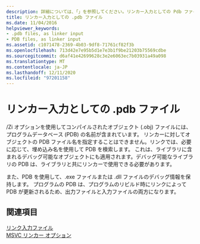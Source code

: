 ```yaml
---
description: 詳細については、「」を参照してください。リンカー入力としての Pdb ファイル
title: リンカー入力としての .pdb ファイル
ms.date: 11/04/2016
helpviewer_keywords:
- .pdb files, as linker input
- PDB files, as linker input
ms.assetid: c1071478-2369-4b03-9df8-71761cf82f3b
ms.openlocfilehash: 713d42e7e95b5d1e7e3b1f9be21203b75569cdbe
ms.sourcegitcommit: d6af41e42699628c3e2e6063ec7b03931a49a098
ms.translationtype: MT
ms.contentlocale: ja-JP
ms.lasthandoff: 12/11/2020
ms.locfileid: "97201158"
---
```

# <a name="pdb-files-as-linker-input"></a>リンカー入力としての .pdb ファイル

/Zi オプションを使用してコンパイルされたオブジェクト (.obj) ファイルには、プログラムデータベース (PDB) の名前が含まれています。 リンカーに対してオブジェクトの PDB ファイル名を指定することはできません。リンクでは、必要に応じて、埋め込み名を使用して PDB を検索します。 これは、ライブラリに含まれるデバッグ可能なオブジェクトにも適用されます。デバッグ可能なライブラリの PDB は、ライブラリと共にリンカーで使用できる必要があります。

また、PDB を使用して、.exe ファイルまたは .dll ファイルのデバッグ情報を保持します。 プログラムの PDB は、プログラムのリビルド時にリンクによって PDB が更新されるため、出力ファイルと入力ファイルの両方になります。

## <a name="see-also"></a>関連項目

[リンク入力ファイル](link-input-files.md)<br/>
[MSVC リンカー オプション](linker-options.md)
